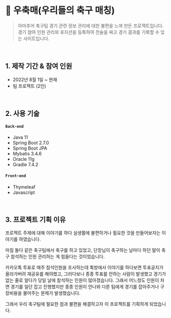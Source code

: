 # :pushpin: 우축매(우리들의 축구 매칭)
>아마추어 축구팀 경기 관련 정보 관리에 대한 불편을 느껴 만든 프로젝트입니다.  
>경기 참여 인원 관리와 포지션을 등록하여 전술을 짜고 경기 결과를 기록할 수 있는 사이트입니다.

</br>

## 1. 제작 기간 & 참여 인원
- 2022년 8월 1일 ~ 현재
- 팀 프로젝트 (2인)

</br> 

## 2. 사용 기술
#### `Back-end`
  - Java 11
  - Spring Boot 2.7.0
  - Spring Boot JPA
  - Mybatis 3.4.6
  - Oracle 11g
  - Gradle 7.4.2
#### `Front-end`
  - Thymeleaf
  - Javascript
  
</br>
  
## 3. 프로젝트 기획 이유
프로젝트 주제에 대해 이야기를 하다 실생활에 불편하거나 필요한 것을 만들어보자는 이야기를 하였습니다.  

마침 둘다 같은 축구팀에서 축구를 하고 있었고, 단장님이 축구하는 날마다 하던 말이 축구 참석하는 인원 관리하는 게 힘들다는 것이었습니다.  

카카오톡 투표로 매주 참석인원을 조사하는데 톡방에서 이야기를 하다보면 투표공지가 올라가버려 재공유를 해야했고, 
그러다보니 종종 투표를 안하는 사람이 발생했고 경기가 없는 줄로 알다가 당일 날에 참석하는 인원이 많아졌습니다.
그래서 어느정도 인원이 차면 경기를 일단 잡고 진행했지만 종종 인원이 안나와 다른 팀에게 경기를 잡아주거나 구장비용을 물어주는 문제가 발생했습니다.  

그래서 우리 축구팀에 필요한 점과 불편을 해결하고자 이 프로젝트를 기획하게 되었습니다.
